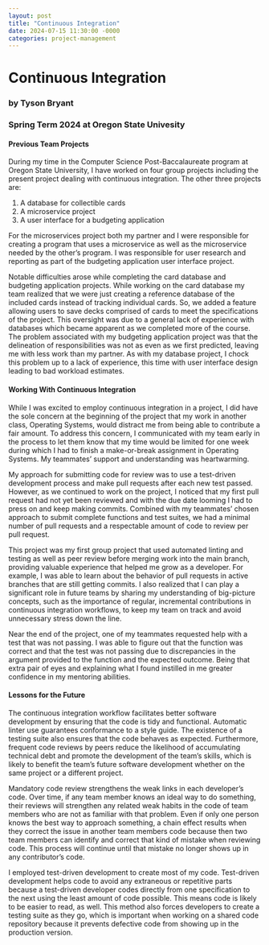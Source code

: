 ```yaml
---
layout: post
title: "Continuous Integration"
date: 2024-07-15 11:30:00 -0000
categories: project-management
---
```


# Continuous Integration
### by Tyson Bryant
### Spring Term 2024 at Oregon State Univesity
#### Previous Team Projects
During my time in the Computer Science Post-Baccalaureate program at Oregon State University, I have worked on four group projects including the present project dealing with continuous integration. The other three projects are: 
1. A database for collectible cards
2. A microservice project
3. A user interface for a budgeting application

For the microservices project both my partner and I were responsible for creating a program that uses a microservice as well as the microservice needed by the other’s program. I was responsible for user research and reporting as part of the budgeting application user interface project.

Notable difficulties arose while completing the card database and budgeting application projects. While working on the card database my team realized that we were just creating a reference database of the included cards instead of tracking individual cards. So, we added a feature allowing users to save decks comprised of cards to meet the specifications of the project. This oversight was due to a general lack of experience with databases which became apparent as we completed more of the course. The problem associated with my budgeting application project was that the delineation of responsibilities was not as even as we first predicted, leaving me with less work than my partner. As with my database project, I chock this problem up to a lack of experience, this time with user interface design leading to bad workload estimates.

#### Working With Continuous Integration
While I was excited to employ continuous integration in a project, I did have the sole concern at the beginning of the project that my work in another class, Operating Systems, would distract me from being able to contribute a fair amount. To address this concern, I communicated with my team early in the process to let them know that my time would be limited for one week during which I had to finish a make-or-break assignment in Operating Systems. My teammates’ support and understanding was heartwarming. 

My approach for submitting code for review was to use a test-driven development process and make pull requests after each new test passed. However, as we continued to work on the project, I noticed that my first pull request had not yet been reviewed and with the due date looming I had to press on and keep making commits. Combined with my teammates’ chosen approach to submit complete functions and test suites, we had a minimal number of pull requests and a respectable amount of code to review per pull request.

This project was my first group project that used automated linting and testing as well as peer review before merging work into the main branch, providing valuable experience that helped me grow as a developer. For example, I was able to learn about the behavior of pull requests in active branches that are still getting commits. I also realized that I can play a significant role in future teams by sharing my understanding of big-picture concepts, such as the importance of regular, incremental contributions in continuous integration workflows, to keep my team on track and avoid unnecessary stress down the line.

Near the end of the project, one of my teammates requested help with a test that was not passing. I was able to figure out that the function was correct and that the test was not passing due to discrepancies in the argument provided to the function and the expected outcome. Being that extra pair of eyes and explaining what I found instilled in me greater confidence in my mentoring abilities.

#### Lessons for the Future
The continuous integration workflow facilitates better software development by ensuring that the code is tidy and functional. Automatic linter use guarantees conformance to a style guide. The existence of a testing suite also ensures that the code behaves as expected. Furthermore, frequent code reviews by peers reduce the likelihood of accumulating technical debt and promote the development of the team’s skills, which is likely to benefit the team’s future software development whether on the same project or a different project. 

Mandatory code review strengthens the weak links in each developer’s code. Over time, if any team member knows an ideal way to do something, their reviews will strengthen any related weak habits in the code of team members who are not as familiar with that problem. Even if only one person knows the best way to approach something, a chain effect results when they correct the issue in another team members code because then two team members can identify and correct that kind of mistake when reviewing code. This process will continue until that mistake no longer shows up in any contributor’s code. 

I employed test-driven development to create most of my code. Test-driven development helps code to avoid any extraneous or repetitive parts because a test-driven developer codes directly from one specification to the next using the least amount of code possible. This means code is likely to be easier to read, as well. This method also forces developers to create a testing suite as they go, which is important when working on a shared code repository because it prevents defective code from showing up in the production version.